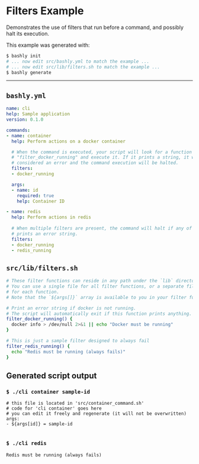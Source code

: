 # Filters Example

Demonstrates the use of filters that run before a command, and possibly halt
its execution.

This example was generated with:

```bash
$ bashly init
# ... now edit src/bashly.yml to match the example ...
# ... now edit src/lib/filters.sh to match the example ...
$ bashly generate
```

<!-- include: src/lib/filters.sh -->

-----

## `bashly.yml`

```yaml
name: cli
help: Sample application
version: 0.1.0

commands:
- name: container
  help: Perform actions on a docker container

  # When the command is executed, your script will look for a function named
  # "filter_docker_running" and execute it. If it prints a string, it will be
  # considered an error and the command execution will be halted.
  filters:
  - docker_running

  args:
  - name: id
    required: true
    help: Container ID

- name: redis
  help: Perform actions in redis
  
  # When multiple filters are present, the command will halt if any of them
  # prints an error string.
  filters:
  - docker_running
  - redis_running
```

## `src/lib/filters.sh`

```bash
# These filter functions can reside in any path under the `lib` directory.
# You can use a single file for all filter functions, or a separate file
# for each function.
# Note that the `${args[]}` array is available to you in your filter functions.

# Print an error string if docker is not running.
# The script will automatically exit if this function prints anything.
filter_docker_running() {
  docker info > /dev/null 2>&1 || echo "Docker must be running"
}

# This is just a sample filter designed to always fail
filter_redis_running() {
  echo "Redis must be running (always fails)"
}

```


## Generated script output

### `$ ./cli container sample-id`

```shell
# this file is located in 'src/container_command.sh'
# code for 'cli container' goes here
# you can edit it freely and regenerate (it will not be overwritten)
args:
- ${args[id]} = sample-id


```

### `$ ./cli redis`

```shell
Redis must be running (always fails)


```




